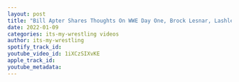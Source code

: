 ```yaml
---
layout: post
title: "Bill Apter Shares Thoughts On WWE Day One, Brock Lesnar, Lashley"
date: 2022-01-09
categories: its-my-wrestling videos
author: its-my-wrestling
spotify_track_id: 
youtube_video_id: 1iXCzSIXvKE
apple_track_id: 
youtube_metadata: 
---
```

